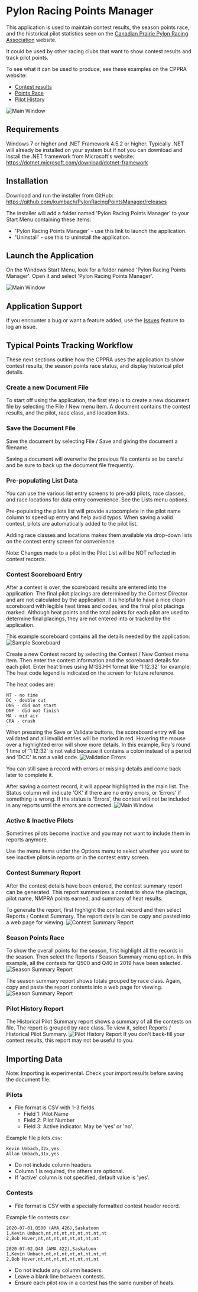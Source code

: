 # Pylon Racing Points Manager
This application is used to maintain contest results, the season points race,
and the historical pilot statistics seen on the [Canadian Prairie Pylon Racing Association](http://cppra.org) website. 

It could be used by other racing clubs that want to show contest results 
and track pilot points.

To see what it can be used to produce, see these examples on the CPPRA website:
* [Contest results](http://www.cppra.org/a/cppra.org/main/results/calgary-q500-july-21-2018)
* [Points Race](https://sites.google.com/a/cppra.org/main/history/2018/q500-points)
* [Pilot History](http://www.cppra.org/pilot-stats)

![Main Window](UserGuide/main-saved-record.png)

## Requirements
Windows 7 or higher and .NET Framework 4.5.2 or higher. Typically .NET 
will already be installed on your system but if not you can 
download and install the .NET framework from Microsoft's website:
https://dotnet.microsoft.com/download/dotnet-framework

## Installation
Download and run the installer from GitHub: https://github.com/kumbach/PylonRacingPointsManager/releases

The installer will add a folder named 'Pylon Racing Points Manager' to your Start Menu containing these items:
* 'Pylon Racing Points Manager' - use this link to launch the application.
* 'Uninstall' - use this to uninstall the application.

## Launch the Application
On the Windows Start Menu, look for a folder named 'Pylon Racing Points Manager'. Open it and select 'Pylon Racing Points Manager'.

![Main Window](UserGuide/start-menu-folder.png)

## Application Support
If you encounter a bug or want a feature added, use the [Issues](https://github.com/kumbach/PylonRacingPointsManager/issues) feature
to log an issue.  

## Typical Points Tracking Workflow
These next sections outline how the CPPRA uses the application to show contest results, the season points race status, and display historical pilot details.

### Create a new Document File
To start off using the application, the first step is to create a new document file by selecting the File / New menu item. A document contains the contest results, and the pilot, race class, and location lists.

### Save the Document File
Save the document by selecting File / Save and giving the document a filename. 

Saving a document will overwrite the previous file contents so be careful and be sure to back up the document file frequently. 

### Pre-populating List Data
You can use the various list entry screens to pre-add pilots, race classes, and race locations for data entry convenience. See the Lists menu options.

Pre-populating the pilots list will provide autocomplete in the pilot name column to speed up entry and help avoid typos. When saving a valid contest, pilots are automatically added to the pilot list. 

Adding race classes and locations makes them available via drop-down lists on the contest entry screen for convenience.

Note: Changes made to a pilot in the Pilot List will be NOT reflected in contest records.
 
### Contest Scoreboard Entry
After a contest is over, the scoreboard results are entered into the 
application. The final pilot placings are determined by the Contest 
Director and are not calculated by the application. It is helpful 
to have a nice clean scoreboard with legible heat times and codes, 
and the final pilot placings marked. Although heat points and the 
total points for each pilot are used to determine final placings, they
are not entered into or tracked by the application.

This example scoreboard contains all the details needed by the application: 
![Sample Scoreboard](UserGuide/sample-scoreboard.jpg)

Create a new Contest record by selecting the Contest / New Contest 
menu item. Then enter the contest information and the scoreboard details
for each pilot. Enter heat times using M:SS.HH format like '1:12.32' for
example. The heat code legend is indicated on the screen for future reference.

The heat codes are:
```
NT - no time
DC - double cut
DNS - did not start
DNF - did not finish
MA - mid air
CRA - crash
```
When pressing the Save or Validate buttons, the scoreboard entry will be validated 
and all invalid entries will be marked in red. Hovering the mouse over a highlighted 
error will show more details. In this example, Roy's round 1 time of '1:12:32' is 
not valid because it contains a colon instead of a period and 'DCC' is not a valid 
code. 
![Validation Errors](UserGuide/validation-failed.png)

You can still save a record with errors or missing details and come back later 
to complete it.

After saving a contest record, it will appear highlighted in the main 
list. The Status column will indicate 'OK' if there are no entry errors,
or 'Errors' if something is wrong. If the status is 'Errors', the contest
will not be included in any reports until the errors are corrected.
![Main Window](UserGuide/main-saved-record.png)

### Active & Inactive Pilots
Sometimes pilots become inactive and you may not want to include them in 
reports anymore.

Use the menu items under the Options menu to select whether you want to
see inactive pilots in reports or in the contest entry screen.

### Contest Summary Report
After the contest details have been entered, the contest summary report 
can be generated. This report summarizes a contest to show the placings, 
pilot name, NMPRA points earned, and summary of heat results. 

To generate the report, first highlight the contest record and then 
select Reports / Contest Summary. The report details can be copy and 
pasted into a web page for viewing.
![Contest Summary Report](UserGuide/contest-summary-report.png)

### Season Points Race
To show the overall points for the season, first highlight all the
 records in the season. Then select the Reports / Season Summary menu 
 option. In this example, all the contests for Q500 and Q40 in 2019 have 
 been selected.
![Season Summary Report](UserGuide/main-season-selected.png)

The season summary report shows totals grouped by race class. Again, 
copy and paste the report contents into a web page for viewing.
![Season Summary Report](UserGuide/season-summary-report.png)

### Pilot History Report
The Historical Pilot Summary report shows a summary of all the 
contests on file. The report is grouped by race class. To view it, 
select Reports / Historical Pilot Summary. 
![Pilot History Report](UserGuide/pilot-history-report.png)
If you don't back-fill your contest results, this report may not be useful to you.

## Importing Data

Note: Importing is experimental. Check your import results before 
saving the document file.
### Pilots
* File format is CSV with 1-3 fields.
    * Field 1: Pilot Name
    * Field 2: Pilot Number
    * Field 3: Active indicator. May be 'yes' or 'no'.

Example file pilots.csv:
```
Kevin Umbach,32x,yes
Allan Umbach,31x,yes
```
* Do not include column headers.
* Column 1 is required, the others are optional.
* If 'active' column is not specified, default value is 'yes'.

### Contests
* File format is CSV with a specially formatted contest header record.

Example file contests.csv:
```
2020-07-01,Q500 (AMA 426),Saskatoon
1,Kevin Umbach,nt,nt,nt,nt,nt,nt,nt,nt
2,Bob Hover,nt,nt,nt,nt,nt,nt,nt,nt

2020-07-02,Q40 (AMA 422),Saskatoon
1,Kevin Umbach,nt,nt,nt,nt,nt,nt,nt,nt
2,Bob Hover,nt,nt,nt,nt,nt,nt,nt,nt
```
* Do not include any column headers.
* Leave a blank line between contests.
* Ensure each pilot row in a contest has the same number of heats.




